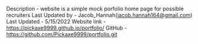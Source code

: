 Description - website is a simple mock porfolio home page for possible recruiters
Last Updated by - Jacob_Hannah(jacob.hannah164@gmail.com) 
Last Updated - 5/15/2022 
Website link - https://pickaxe9999.github.io/portfolio/
GitHub - https://github.com/Pickaxe9999/portfolio.git